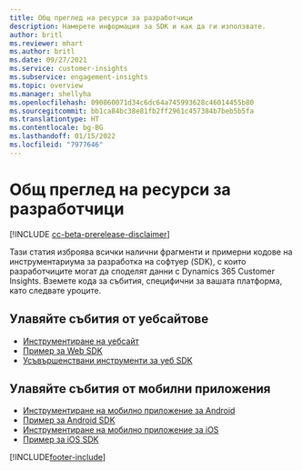 ```yaml
---
title: Общ преглед на ресурси за разработчици
description: Намерете информация за SDK и как да ги използвате.
author: britl
ms.reviewer: mhart
ms.author: britl
ms.date: 09/27/2021
ms.service: customer-insights
ms.subservice: engagement-insights
ms.topic: overview
ms.manager: shellyha
ms.openlocfilehash: 090860071d34c6dc64a745993628c46014455b80
ms.sourcegitcommit: bb1ca84bc38e81fb2ff2961c457384b7beb5b5fa
ms.translationtype: HT
ms.contentlocale: bg-BG
ms.lasthandoff: 01/15/2022
ms.locfileid: "7977646"
---
```

# <a name="developer-resources-overview"></a>Общ преглед на ресурси за разработчици

[!INCLUDE [cc-beta-prerelease-disclaimer](includes/cc-beta-prerelease-disclaimer.md)]

Тази статия изброява всички налични фрагменти и примерни кодове на инструментариума за разработка на софтуер (SDK), с които разработчиците могат да споделят данни с Dynamics 365 Customer Insights. Вземете кода за събития, специфични за вашата платформа, като следвате уроците.

## <a name="capture-events-from-websites"></a>Улавяйте събития от уебсайтове

- [Инструментиране на уебсайт](instrument-website.md)
- [Пример за Web SDK](websdk-sample.md)
- [Усъвършенствани инструменти за уеб SDK](advanced-SDK-implementation.md)

## <a name="capture-events-from-mobile-apps"></a>Улавяйте събития от мобилни приложения

- [Инструментиране на мобилно приложение за Android](get-started-android.md)
- [Пример за Android SDK](androidsdk-sample.md)
- [Инструментиране на мобилно приложение за iOS](get-started-ios.md)
- [Пример за iOS SDK](iossdk-sample.md)

[!INCLUDE[footer-include](../includes/footer-banner.md)]
